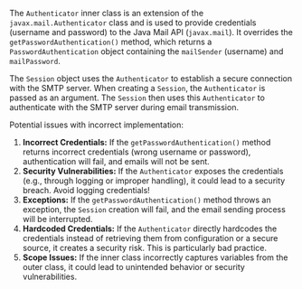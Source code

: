 The `Authenticator` inner class is an extension of the `javax.mail.Authenticator` class and is used to provide credentials (username and password) to the Java Mail API (`javax.mail`). It overrides the `getPasswordAuthentication()` method, which returns a `PasswordAuthentication` object containing the `mailSender` (username) and `mailPassword`.

The `Session` object uses the `Authenticator` to establish a secure connection with the SMTP server. When creating a `Session`, the `Authenticator` is passed as an argument.  The `Session` then uses this `Authenticator` to authenticate with the SMTP server during email transmission.

Potential issues with incorrect implementation:

1.  **Incorrect Credentials:**  If the `getPasswordAuthentication()` method returns incorrect credentials (wrong username or password), authentication will fail, and emails will not be sent.
2.  **Security Vulnerabilities:** If the `Authenticator` exposes the credentials (e.g., through logging or improper handling), it could lead to a security breach. Avoid logging credentials!
3.  **Exceptions:** If the `getPasswordAuthentication()` method throws an exception, the `Session` creation will fail, and the email sending process will be interrupted.
4.  **Hardcoded Credentials:** If the `Authenticator` directly hardcodes the credentials instead of retrieving them from configuration or a secure source, it creates a security risk. This is particularly bad practice.
5. **Scope Issues:** If the inner class incorrectly captures variables from the outer class, it could lead to unintended behavior or security vulnerabilities.